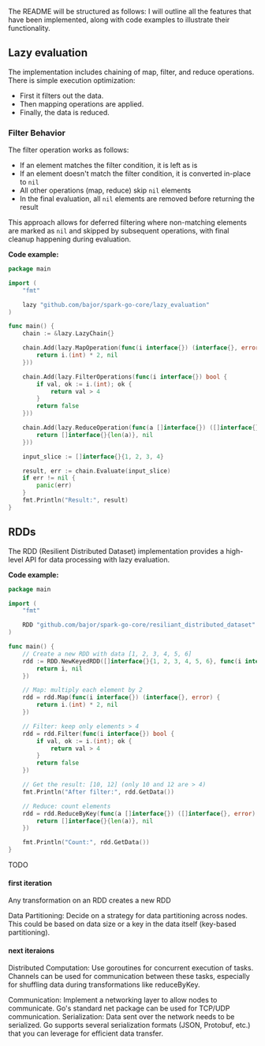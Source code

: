 The README will be structured as follows: I will outline all the features that have been implemented, along with code examples to illustrate their functionality.

## Lazy evaluation
The implementation includes chaining of map, filter, and reduce operations. There is simple execution optimization:

- First it filters out the data.
- Then mapping operations are applied.
- Finally, the data is reduced.

### Filter Behavior
The filter operation works as follows:
- If an element matches the filter condition, it is left as is
- If an element doesn't match the filter condition, it is converted in-place to `nil`
- All other operations (map, reduce) skip `nil` elements
- In the final evaluation, all `nil` elements are removed before returning the result

This approach allows for deferred filtering where non-matching elements are marked as `nil` and skipped by subsequent operations, with final cleanup happening during evaluation.

**Code example:**
```go
package main

import (
	"fmt"

	lazy "github.com/bajor/spark-go-core/lazy_evaluation"
)

func main() {
	chain := &lazy.LazyChain{}

	chain.Add(lazy.MapOperation(func(i interface{}) (interface{}, error) {
		return i.(int) * 2, nil
	}))

	chain.Add(lazy.FilterOperations(func(i interface{}) bool {
		if val, ok := i.(int); ok {
			return val > 4
		}
		return false
	}))

	chain.Add(lazy.ReduceOperation(func(a []interface{}) ([]interface{}, error) {
		return []interface{}{len(a)}, nil
	}))

	input_slice := []interface{}{1, 2, 3, 4}

	result, err := chain.Evaluate(input_slice)
	if err != nil {
		panic(err)
	}
	fmt.Println("Result:", result)
}
```

## RDDs

The RDD (Resilient Distributed Dataset) implementation provides a high-level API for data processing with lazy evaluation.

**Code example:**
```go
package main

import (
	"fmt"

	RDD "github.com/bajor/spark-go-core/resiliant_distributed_dataset"
)

func main() {
	// Create a new RDD with data [1, 2, 3, 4, 5, 6]
	rdd := RDD.NewKeyedRDD([]interface{}{1, 2, 3, 4, 5, 6}, func(i interface{}) (interface{}, error) {
		return i, nil
	})

	// Map: multiply each element by 2
	rdd = rdd.Map(func(i interface{}) (interface{}, error) {
		return i.(int) * 2, nil
	})

	// Filter: keep only elements > 4
	rdd = rdd.Filter(func(i interface{}) bool {
		if val, ok := i.(int); ok {
			return val > 4
		}
		return false
	})

	// Get the result: [10, 12] (only 10 and 12 are > 4)
	fmt.Println("After filter:", rdd.GetData())

	// Reduce: count elements
	rdd = rdd.ReduceByKey(func(a []interface{}) ([]interface{}, error) {
		return []interface{}{len(a)}, nil
	})

	fmt.Println("Count:", rdd.GetData())
}
```

TODO
#### first iteration
Any transformation on an RDD creates a new RDD

Data Partitioning: Decide on a strategy for data partitioning across nodes. This could be based on data size or a key in the data itself (key-based partitioning).

#### next iteraions 
Distributed Computation: Use goroutines for concurrent execution of tasks. Channels can be used for communication between these tasks, especially for shuffling data during transformations like reduceByKey.

Communication: Implement a networking layer to allow nodes to communicate. Go's standard net package can be used for TCP/UDP communication.
Serialization: Data sent over the network needs to be serialized. Go supports several serialization formats (JSON, Protobuf, etc.) that you can leverage for efficient data transfer.